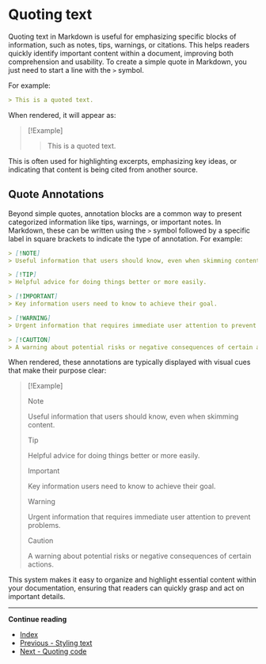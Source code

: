 # Quoting text

Quoting text in Markdown is useful for emphasizing specific blocks of information, such as notes, tips, warnings, or citations. This helps readers quickly identify important content within a document, improving both comprehension and usability. To create a simple quote in Markdown, you just need to start a line with the `>` symbol.

For example:

```markdown
> This is a quoted text.
```

When rendered, it will appear as:

> [!Example]
>> This is a quoted text.

This is often used for highlighting excerpts, emphasizing key ideas, or indicating that content is being cited from another source.

## Quote Annotations

Beyond simple quotes, annotation blocks are a common way to present categorized information like tips, warnings, or important notes. In Markdown, these can be written using the `>` symbol followed by a specific label in square brackets to indicate the type of annotation. For example:

```markdown
> [!NOTE]
> Useful information that users should know, even when skimming content.

> [!TIP]
> Helpful advice for doing things better or more easily.

> [!IMPORTANT]
> Key information users need to know to achieve their goal.

> [!WARNING]
> Urgent information that requires immediate user attention to prevent problems.

> [!CAUTION]
> A warning about potential risks or negative consequences of certain actions.
```

When rendered, these annotations are typically displayed with visual cues that make their purpose clear:

> [!Example]
>> [!NOTE]
>> Useful information that users should know, even when skimming content.
>
>> [!TIP]
>> Helpful advice for doing things better or more easily.
>
>> [!IMPORTANT]
>> Key information users need to know to achieve their goal.
>
>> [!WARNING]
>> Urgent information that requires immediate user attention to prevent problems.
>
>> [!CAUTION]
>> A warning about potential risks or negative consequences of certain actions.

This system makes it easy to organize and highlight essential content within your documentation, ensuring that readers can quickly grasp and act on important details.

***

**Continue reading**
- [Index](read.html?path=docs/index.md)
- [Previous - Styling text](read.html?path=docs/styling-text.md)
- [Next - Quoting code](read.html?path=docs/quoting-code.md)